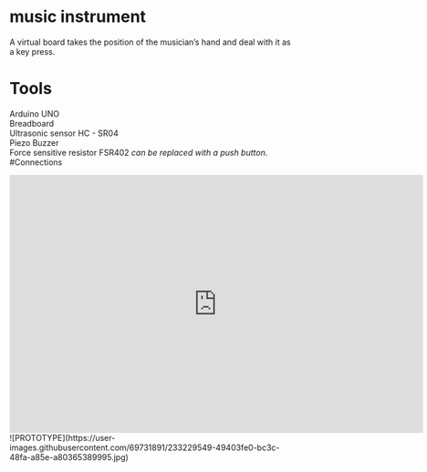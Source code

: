 # music instrument
A virtual board takes the position of the musician’s hand and deal with it as a key press.
# Tools
Arduino UNO <br />
Breadboard <br />
Ultrasonic sensor HC - SR04 <br />
Piezo Buzzer <br />
Force sensitive resistor FSR402 *can be replaced with a push button.*
#Connections
<iframe width="725" height="453" src="https://www.tinkercad.com/embed/8mCw5Aqzh0Q?editbtn=1" frameborder="0" marginwidth="0" marginheight="0" scrolling="no"></iframe>
![PROTOTYPE](https://user-images.githubusercontent.com/69731891/233229549-49403fe0-bc3c-48fa-a85e-a80365389995.jpg)

